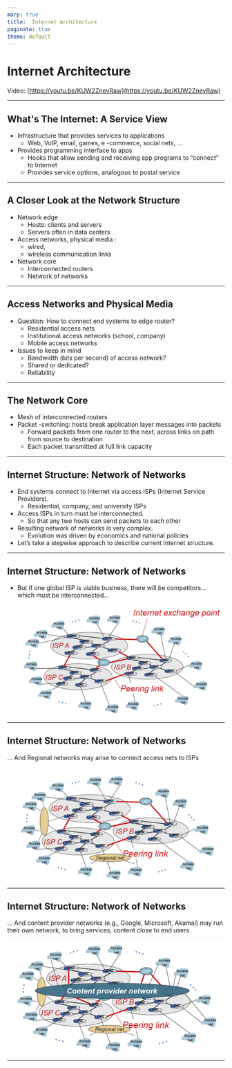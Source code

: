 ```yaml
---
marp: true
title:  Internet Architecture
paginate: true
theme: default
---
```


  # Internet Architecture

Video: [https://youtu.be/KUW2ZneyRaw](https://youtu.be/KUW2ZneyRaw)

---

## What's The Internet: A Service View

- Infrastructure that provides services to applications
    - Web, VoIP, email, games, e -commerce, social nets, ...
- Provides programming interface to apps
    - Hooks that allow sending and receiving app programs to “connect” to Internet
    - Provides service options, analogous to postal service

---

## A Closer Look at the Network Structure
- Network edge
    - Hosts: clients and servers
    - Servers often in data centers
- Access networks, physical media :
    - wired, 
    - wireless communication links
- Network core
    - Interconnected routers
    - Network of networks

---
## Access Networks and Physical Media
- Question: How to connect end systems to edge router?
    - Residential access nets
    - Institutional access networks (school, company)
    - Mobile access networks
- Issues to keep in mind
    - Bandwidth (bits per second) of access network?
    - Shared or dedicated?
    - Reliability

---

## The Network Core
- Mesh of interconnected routers
- Packet -switching: hosts break application layer messages into packets
    - Forward packets from one router to the next, across links on path from source to destination
    - Each packet transmitted at full link capacity
---

## Internet Structure: Network of Networks

- End systems connect to Internet via access ISPs (Internet Service Providers).
    - Residential, company, and university ISPs
- Access ISPs in turn must be interconnected.
    - So that any two hosts can send packets to each other
- Resulting network of networks is very complex.
    - Evolution was driven by economics and national policies
- Let’s take a stepwise approach to describe current Internet structure. 

---

## Internet Structure: Network of Networks
- But if one global ISP is viable business, there will be competitors… which must be interconnected…

![internetstructure.png](internetstructure.png)

---

## Internet Structure: Network of Networks
... And Regional networks may arise to connect access nets to ISPs

![RegionalNetworks.png](RegionalNetworks.png)

---

## Internet Structure: Network of Networks

... And content provider networks (e.g., Google, Microsoft, Akamai) may run their own network, to bring services, content close to end users

![contentproviders.png](contentproviders.png)

---